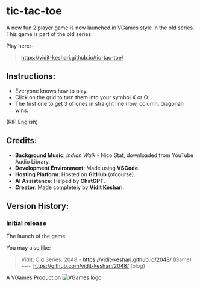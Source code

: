 # tic-tac-toe
A new fun 2 player game is now launched in VGames style in the old series.
This game is part of the old series

Play here:-
> https://vidit-keshari.github.io/tic-tac-toe/

## Instructions:
- Everyone knows how to play.
- Click on the grid to turn them into your symbol X or O.
- The first one to get 3 of ones in straight line (row, column, diagonal) wins.

(RIP English)

## Credits:
- **Background Music**: *Indian Walk* - Nico Staf, downloaded from YouTube Audio Library.
- **Development Environment**: Made using **VSCode**.
- **Hosting Platform**: Hosted on **GitHub** (ofcourse).
- **AI Assistance**: Helped by **ChatGPT**.
- **Creator**: Made completely by **Vidit Keshari**.

## Version History: 
### Initial release
The launch of the game

You may also like:
> Vidit: Old Series: 2048 - https://vidit-keshari.github.io/2048/ (Game) ~~~ https://github.com/vidit-keshari/2048/ (blog)

A VGames Production
![VGames logo](https://github.com/user-attachments/assets/28f086c2-39e7-4d55-917e-558fa9e172dc)
